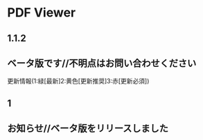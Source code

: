 # PDF Viewer

## 1.1.2

## ベータ版です//不明点はお問い合わせください

更新情報(1:緑[最新]2:黄色[更新推奨]3:赤[更新必須])  
## 1

## お知らせ//ベータ版をリリースしました
